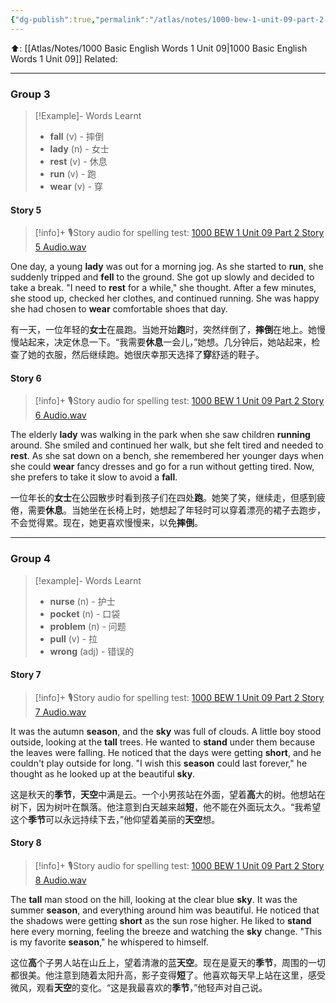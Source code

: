 ```yaml
---
{"dg-publish":true,"permalink":"/atlas/notes/1000-bew-1-unit-09-part-2-stories/"}
---
```


⬆️: [[Atlas/Notes/1000 Basic English Words 1 Unit 09\|1000 Basic English Words 1 Unit 09]]
Related: 

---
### Group 3

>[!Example]- Words Learnt
> - **fall** (v) - 摔倒
> - **lady** (n) - 女士
> - **rest** (v) - 休息
> - **run** (v) - 跑
> - **wear** (v) - 穿
#### Story 5

> [!info]+ 🎙️Story audio for spelling test: [1000 BEW 1 Unit 09 Part 2 Story 5 Audio.wav](https://drive.google.com/file/d/1sqip93ZKtro4u9aAQ2l2S49ZLGurLlGV/view?usp=drive_link)

One day, a young **lady** was out for a morning jog. As she started to **run**, she suddenly tripped and **fell** to the ground. She got up slowly and decided to take a break. "I need to **rest** for a while," she thought. After a few minutes, she stood up, checked her clothes, and continued running. She was happy she had chosen to **wear** comfortable shoes that day.

有一天，一位年轻的**女士**在晨跑。当她开始**跑**时，突然绊倒了，**摔倒**在地上。她慢慢站起来，决定休息一下。“我需要**休息**一会儿，”她想。几分钟后，她站起来，检查了她的衣服，然后继续跑。她很庆幸那天选择了**穿**舒适的鞋子。
#### Story 6

> [!info]+ 🎙️Story audio for spelling test: [1000 BEW 1 Unit 09 Part 2 Story 6 Audio.wav](https://drive.google.com/file/d/1K4b314ACT1oTBi9T6akbxeVGtZMoakM9/view?usp=drive_link)

The elderly **lady** was walking in the park when she saw children **running** around. She smiled and continued her walk, but she felt tired and needed to **rest**. As she sat down on a bench, she remembered her younger days when she could **wear** fancy dresses and go for a run without getting tired. Now, she prefers to take it slow to avoid a **fall**.

一位年长的**女士**在公园散步时看到孩子们在四处**跑**。她笑了笑，继续走，但感到疲倦，需要**休息**。当她坐在长椅上时，她想起了年轻时可以穿着漂亮的裙子去跑步，不会觉得累。现在，她更喜欢慢慢来，以免**摔倒**。

---
### Group 4

> [!example]- Words Learnt
> - **nurse** (n) - 护士
> - **pocket** (n) - 口袋
> - **problem** (n) - 问题
> - **pull** (v) - 拉
> - **wrong** (adj) - 错误的

#### Story 7

> [!info]+ 🎙️Story audio for spelling test: [1000 BEW 1 Unit 09 Part 2 Story 7 Audio.wav](https://drive.google.com/file/d/1PSZ_EwIgYgN3Qpgwo2qk6OLTIkUAwbXV/view?usp=drive_link)

It was the autumn **season**, and the **sky** was full of clouds. A little boy stood outside, looking at the **tall** trees. He wanted to **stand** under them because the leaves were falling. He noticed that the days were getting **short**, and he couldn't play outside for long. "I wish this **season** could last forever," he thought as he looked up at the beautiful **sky**.

这是秋天的**季节**，**天空**中满是云。一个小男孩站在外面，望着**高**大的树。他想站在树下，因为树叶在飘落。他注意到白天越来越**短**，他不能在外面玩太久。“我希望这个**季节**可以永远持续下去，”他仰望着美丽的**天空**想。
#### Story 8

> [!info]+ 🎙️Story audio for spelling test: [1000 BEW 1 Unit 09 Part 2 Story 8 Audio.wav](https://drive.google.com/file/d/1_slRi-2MnmeI8gzWDNQZ2ADmJnYzWuCa/view?usp=drive_link)

The **tall** man stood on the hill, looking at the clear blue **sky**. It was the summer **season**, and everything around him was beautiful. He noticed that the shadows were getting **short** as the sun rose higher. He liked to **stand** here every morning, feeling the breeze and watching the **sky** change. "This is my favorite **season**," he whispered to himself.

这位**高**个子男人站在山丘上，望着清澈的蓝**天空**。现在是夏天的**季节**，周围的一切都很美。他注意到随着太阳升高，影子变得**短**了。他喜欢每天早上站在这里，感受微风，观看**天空**的变化。“这是我最喜欢的**季节**，”他轻声对自己说。